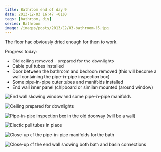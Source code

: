 ```yaml
---
title: Bathroom end of day 9
date: 2013-12-03 16:47 +0100
tags: [bathroom, diy]
series: Bathroom
image: /images/posts/2013/12/03-bathroom-05.jpg
---
```


The floor had obviously dried enough for them to work.

Progress today:

- Old ceiling removed - prepared for the downlights
- Cable pull tubes installed
- Door between the bathroom and bedroom removed (this will become a wall containing the pipe-in-pipe inspection box)
- Some pipe-in-pipe outer tubes and manifolds installed
- End wall inner panel (chipboard or similar) mounted (around window)

![End wall showing window and some pipe-in-pipe manifolds](/images/posts/2013/12/03-bathroom-01.jpg)

![Ceiling prepared for downlights](/images/posts/2013/12/03-bathroom-02.jpg)

![Pipe-in-pipe inspection box in the old doorway (will be a wall)](/images/posts/2013/12/03-bathroom-03.jpg)

![Electic pull tubes in place](/images/posts/2013/12/03-bathroom-04.jpg)

![Close-up of the pipe-in-pipe manifolds for the bath](/images/posts/2013/12/03-bathroom-05.jpg)

![Close-up of the end wall showing both bath and basin connections](/images/posts/2013/12/03-bathroom-06.jpg)
